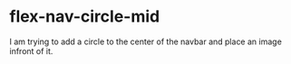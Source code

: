 # flex-nav-circle-mid
I am trying to add a circle to the center of the navbar and place an image infront of it. 
